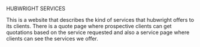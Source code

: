 HUBWRIGHT SERVICES

This is a website that describes the kind of services that hubwright offers to its clients.
There is a quote page where prospective clients can get quotations based on the service requested and also a service page where clients can see the services we offer.